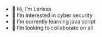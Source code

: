 - 👋 Hi, I’m Larissa
- 👀 I’m interested in cyber security
- 🌱 I’m currently learning java script
- 💞️ I’m looking to collaborate on all


<!---
larissa344/larissa344 is a ✨ special ✨ repository because its `README.md` (this file) appears on your GitHub profile.
You can click the Preview link to take a look at your changes.
--->
